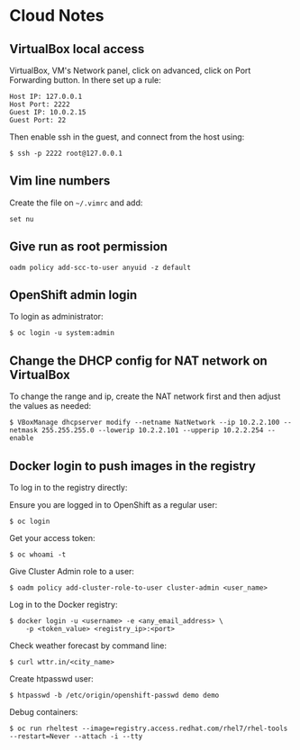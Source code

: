 Cloud Notes
=====

## VirtualBox local access
VirtualBox, VM's Network panel, click on advanced, click on Port Forwarding button. In there set up a rule:

```
Host IP: 127.0.0.1
Host Port: 2222
Guest IP: 10.0.2.15
Guest Port: 22
```

Then enable ssh in the guest, and connect from the host using:

```
$ ssh -p 2222 root@127.0.0.1
```

## Vim line numbers

Create the file on `~/.vimrc` and add:

```
set nu
```

## Give run as root permission

```
oadm policy add-scc-to-user anyuid -z default
```

## OpenShift admin login

To login as administrator:
     
```
$ oc login -u system:admin
```

## Change the DHCP config for NAT network on VirtualBox

To change the range and ip, create the NAT network first and then adjust the values as needed:

```
$ VBoxManage dhcpserver modify --netname NatNetwork --ip 10.2.2.100 --netmask 255.255.255.0 --lowerip 10.2.2.101 --upperip 10.2.2.254 --enable
```

## Docker login to push images in the registry

To log in to the registry directly:

Ensure you are logged in to OpenShift as a regular user:

```
$ oc login
```
Get your access token:

```
$ oc whoami -t
```

Give Cluster Admin role to a user:

```
$ oadm policy add-cluster-role-to-user cluster-admin <user_name>
```

Log in to the Docker registry:

```
$ docker login -u <username> -e <any_email_address> \
    -p <token_value> <registry_ip>:<port>
```

Check weather forecast by command line:

```
$ curl wttr.in/<city_name>
```

Create htpasswd user:

```
$ htpasswd -b /etc/origin/openshift-passwd demo demo
```

Debug containers:

```
$ oc run rheltest --image=registry.access.redhat.com/rhel7/rhel-tools --restart=Never --attach -i --tty
```

